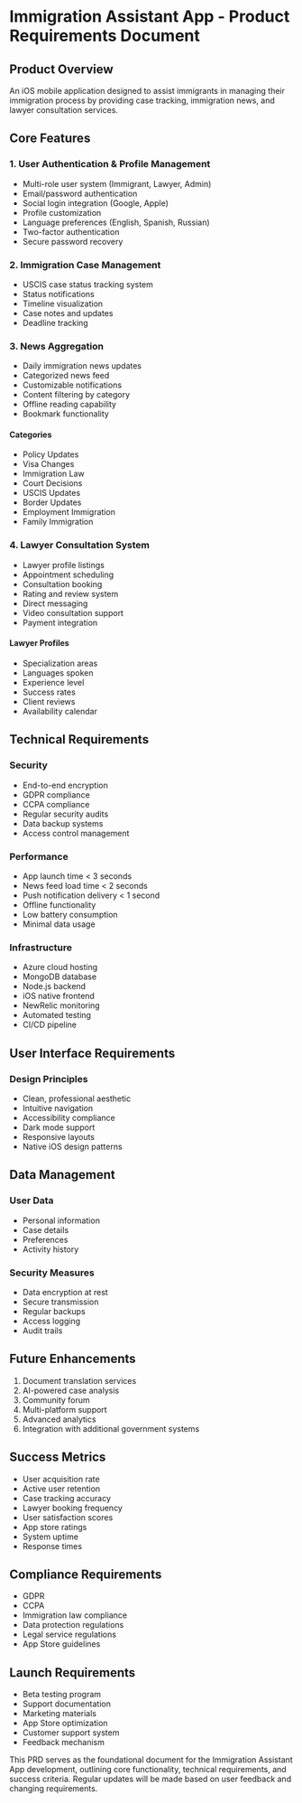 # Immigration Assistant App - Product Requirements Document

## Product Overview
An iOS mobile application designed to assist immigrants in managing their immigration process by providing case tracking, immigration news, and lawyer consultation services.

## Core Features

### 1. User Authentication & Profile Management
- Multi-role user system (Immigrant, Lawyer, Admin)
- Email/password authentication
- Social login integration (Google, Apple)
- Profile customization
- Language preferences (English, Spanish, Russian)
- Two-factor authentication
- Secure password recovery

### 2. Immigration Case Management
- USCIS case status tracking system
- Status notifications
- Timeline visualization
- Case notes and updates
- Deadline tracking

### 3. News Aggregation
- Daily immigration news updates
- Categorized news feed
- Customizable notifications
- Content filtering by category
- Offline reading capability
- Bookmark functionality

#### Categories
- Policy Updates
- Visa Changes
- Immigration Law
- Court Decisions
- USCIS Updates
- Border Updates
- Employment Immigration
- Family Immigration

### 4. Lawyer Consultation System
- Lawyer profile listings
- Appointment scheduling
- Consultation booking
- Rating and review system
- Direct messaging
- Video consultation support
- Payment integration

#### Lawyer Profiles
- Specialization areas
- Languages spoken
- Experience level
- Success rates
- Client reviews
- Availability calendar

## Technical Requirements

### Security
- End-to-end encryption
- GDPR compliance
- CCPA compliance
- Regular security audits
- Data backup systems
- Access control management

### Performance
- App launch time < 3 seconds
- News feed load time < 2 seconds
- Push notification delivery < 1 second
- Offline functionality
- Low battery consumption
- Minimal data usage

### Infrastructure
- Azure cloud hosting
- MongoDB database
- Node.js backend
- iOS native frontend
- NewRelic monitoring
- Automated testing
- CI/CD pipeline

## User Interface Requirements

### Design Principles
- Clean, professional aesthetic
- Intuitive navigation
- Accessibility compliance
- Dark mode support
- Responsive layouts
- Native iOS design patterns

## Data Management

### User Data
- Personal information
- Case details
- Preferences
- Activity history

### Security Measures
- Data encryption at rest
- Secure transmission
- Regular backups
- Access logging
- Audit trails

## Future Enhancements
1. Document translation services
2. AI-powered case analysis
3. Community forum
4. Multi-platform support
5. Advanced analytics
6. Integration with additional government systems

## Success Metrics
- User acquisition rate
- Active user retention
- Case tracking accuracy
- Lawyer booking frequency
- User satisfaction scores
- App store ratings
- System uptime
- Response times

## Compliance Requirements
- GDPR
- CCPA
- Immigration law compliance
- Data protection regulations
- Legal service regulations
- App Store guidelines

## Launch Requirements
- Beta testing program
- Support documentation
- Marketing materials
- App Store optimization
- Customer support system
- Feedback mechanism

This PRD serves as the foundational document for the Immigration Assistant App development, outlining core functionality, technical requirements, and success criteria. Regular updates will be made based on user feedback and changing requirements.